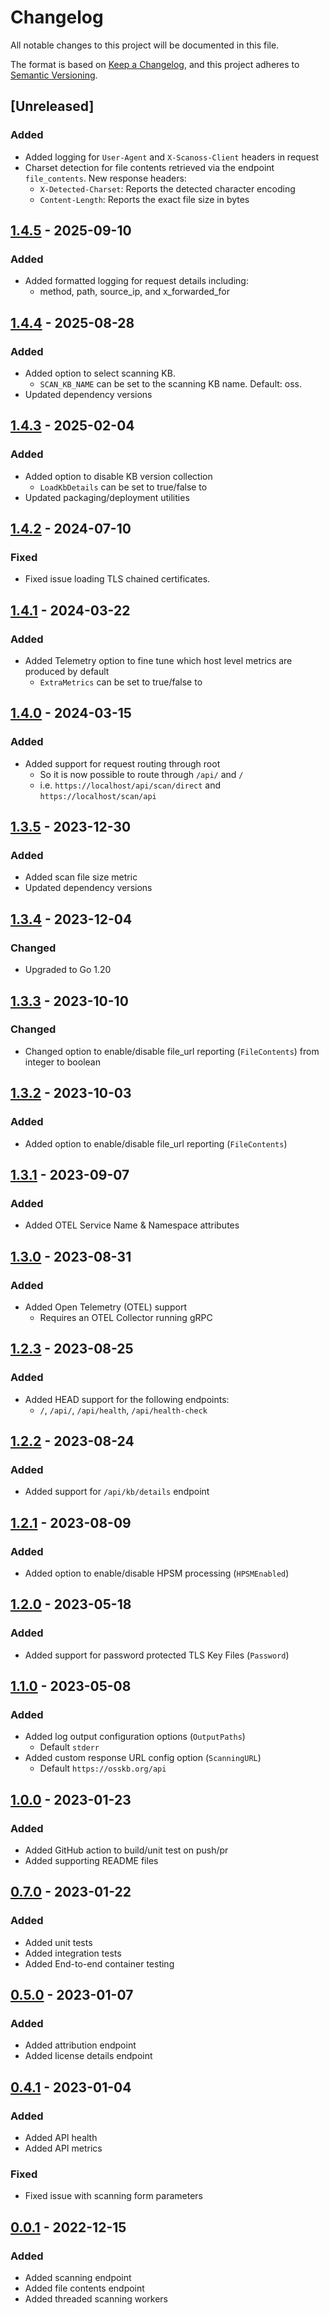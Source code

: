 # Changelog

All notable changes to this project will be documented in this file.

The format is based on [Keep a Changelog](https://keepachangelog.com/en/1.0.0/),
and this project adheres to [Semantic Versioning](https://semver.org/spec/v2.0.0.html).

## [Unreleased]
### Added
- Added logging for `User-Agent` and `X-Scanoss-Client` headers in request
- Charset detection for file contents retrieved via the endpoint `file_contents`. New response headers:
    - `X-Detected-Charset`: Reports the detected character encoding
    - `Content-Length`: Reports the exact file size in bytes


## [1.4.5] - 2025-09-10
### Added
- Added formatted logging for request details including:
  - method, path, source_ip, and x_forwarded_for

## [1.4.4] - 2025-08-28
### Added
- Added option to select scanning KB.
  - `SCAN_KB_NAME` can be set to the scanning KB name. Default: oss. 
- Updated dependency versions

## [1.4.3] - 2025-02-04
### Added
- Added option to disable KB version collection
  - `LoadKbDetails` can be set to true/false to
- Updated packaging/deployment utilities

## [1.4.2] - 2024-07-10
### Fixed
- Fixed issue loading TLS chained certificates.

## [1.4.1] - 2024-03-22
### Added
- Added Telemetry option to fine tune which host level metrics are produced by default
  - `ExtraMetrics` can be set to true/false to

## [1.4.0] - 2024-03-15
### Added
- Added support for request routing through root
  - So it is now possible to route through `/api/` and `/`
  - i.e. `https://localhost/api/scan/direct` and `https://localhost/scan/api`

## [1.3.5] - 2023-12-30
### Added
- Added scan file size metric
- Updated dependency versions

## [1.3.4] - 2023-12-04
### Changed
- Upgraded to Go 1.20

## [1.3.3] - 2023-10-10
### Changed
- Changed option to enable/disable file_url reporting (`FileContents`) from integer to boolean

## [1.3.2] - 2023-10-03
### Added
- Added option to enable/disable file_url reporting (`FileContents`)

## [1.3.1] - 2023-09-07
### Added
- Added OTEL Service Name & Namespace attributes

## [1.3.0] - 2023-08-31
### Added
- Added Open Telemetry (OTEL) support
  - Requires an OTEL Collector running gRPC

## [1.2.3] - 2023-08-25
### Added
- Added HEAD support for the following endpoints:
  - `/`, `/api/`, `/api/health`, `/api/health-check`

## [1.2.2] - 2023-08-24
### Added
- Added support for `/api/kb/details` endpoint

## [1.2.1] - 2023-08-09
### Added
- Added option to enable/disable HPSM processing (`HPSMEnabled`)

## [1.2.0] - 2023-05-18
### Added
- Added support for password protected TLS Key Files (`Password`)

## [1.1.0] - 2023-05-08
### Added
- Added log output configuration options (`OutputPaths`)
  - Default `stderr`
- Added custom response URL config option (`ScanningURL`)
  - Default `https://osskb.org/api`

## [1.0.0] - 2023-01-23
### Added
- Added GitHub action to build/unit test on push/pr
- Added supporting README files

## [0.7.0] - 2023-01-22
### Added
- Added unit tests
- Added integration tests
- Added End-to-end container testing

## [0.5.0] - 2023-01-07
### Added
- Added attribution endpoint
- Added license details endpoint

## [0.4.1] - 2023-01-04
### Added
- Added API health
- Added API metrics
### Fixed
- Fixed issue with scanning form parameters

## [0.0.1] - 2022-12-15
### Added
- Added scanning endpoint
- Added file contents endpoint
- Added threaded scanning workers

[0.0.1]: https://github.com/scanoss/api.go/compare/v0.0.0...v0.0.1
[0.4.1]: https://github.com/scanoss/api.go/compare/v0.0.1...v0.4.1
[0.5.0]: https://github.com/scanoss/api.go/compare/v0.4.1...v0.5.0
[0.7.0]: https://github.com/scanoss/api.go/compare/v0.5.0...v0.7.0
[1.0.0]: https://github.com/scanoss/api.go/compare/v0.7.0...v1.0.0
[1.1.0]: https://github.com/scanoss/api.go/compare/v1.0.0...v1.1.0
[1.2.0]: https://github.com/scanoss/api.go/compare/v1.1.0...v1.2.0
[1.2.1]: https://github.com/scanoss/api.go/compare/v1.2.0...v1.2.1
[1.2.2]: https://github.com/scanoss/api.go/compare/v1.2.1...v1.2.2
[1.2.3]: https://github.com/scanoss/api.go/compare/v1.2.2...v1.2.3
[1.3.0]: https://github.com/scanoss/api.go/compare/v1.2.3...v1.3.0
[1.3.1]: https://github.com/scanoss/api.go/compare/v1.3.0...v1.3.1
[1.3.2]: https://github.com/scanoss/api.go/compare/v1.3.1...v1.3.2
[1.3.3]: https://github.com/scanoss/api.go/compare/v1.3.2...v1.3.3
[1.3.4]: https://github.com/scanoss/api.go/compare/v1.3.3...v1.3.4
[1.3.5]: https://github.com/scanoss/api.go/compare/v1.3.4...v1.3.5
[1.4.0]: https://github.com/scanoss/api.go/compare/v1.3.5...v1.4.0
[1.4.1]: https://github.com/scanoss/api.go/compare/v1.4.0...v1.4.1
[1.4.2]: https://github.com/scanoss/api.go/compare/v1.4.1...v1.4.2
[1.4.3]: https://github.com/scanoss/api.go/compare/v1.4.2...v1.4.3
[1.4.4]: https://github.com/scanoss/api.go/compare/v1.4.3...v1.4.4
[1.4.5]: https://github.com/scanoss/api.go/compare/v1.4.4...v1.4.5
